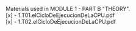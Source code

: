 Materials used in MODULE 1 - PART B "THEORY".  
[x] - 1.T01.elCicloDeEjecucionDeLaCPU.pdf  
[x] - 1.T02.elCicloDeEjecucionDeLaCPU.pdf

